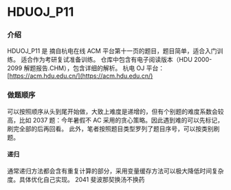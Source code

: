 # HDUOJ_P11

### 介绍

HDUOJ_P11 是 摘自杭电在线 ACM 平台第十一页的题目，题目简单，适合入门训练。
适合作为考研复试准备训练。
仓库中包含有电子阅读版本（HDU 2000-2099 解题报告.CHM），包含详细的解析。
杭电 OJ 平台： [https://acm.hdu.edu.cn/](https://acm.hdu.edu.cn/)

### 做题顺序

可以按照顺序从头到尾开始做，大致上难度是递增的，但有个别题的难度系数会较高，比如 2037 题：今年暑假不 AC 采用的贪心策略。因此遇到难的可以先标记，刷完全部的后再回看。
此外，笔者按照题目类型罗列了题目序号，可以按类别刷题。

#### 递归

通常递归方法都会含有重复计算的部分，采用变量缓存方法可以极大降低时间复杂度。具体优化自己实现。
2041 斐波那契换汤不换药
